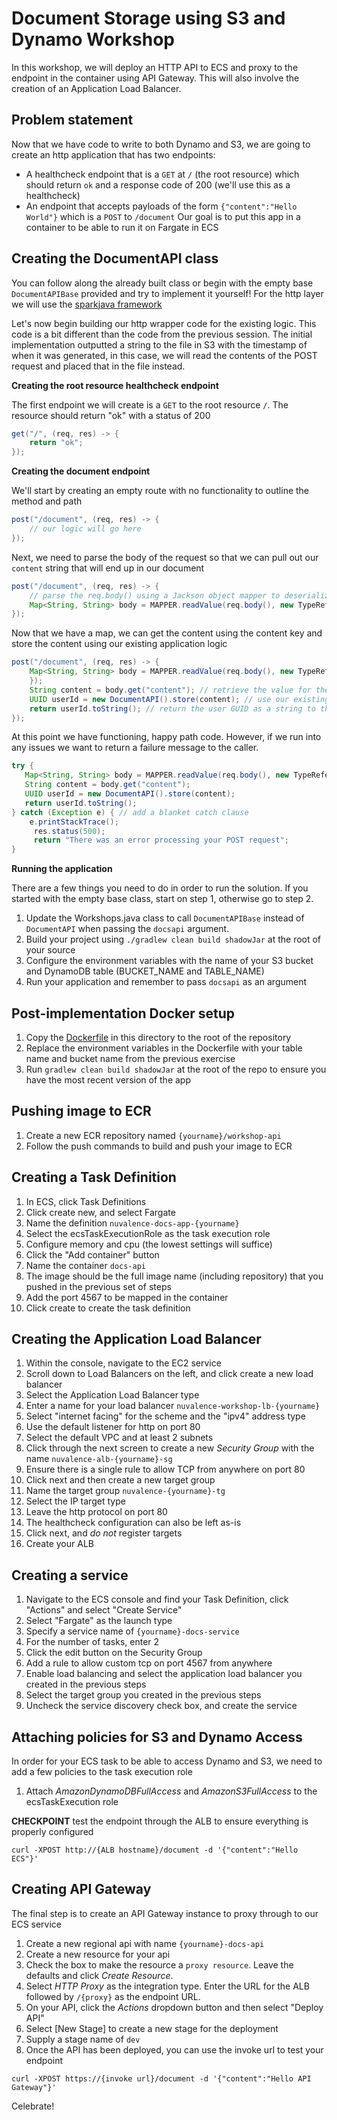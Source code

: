# Document Storage using S3 and Dynamo Workshop
In this workshop, we will deploy an HTTP API to ECS and proxy to the endpoint in the container
using API Gateway. This will also involve the creation of an Application Load Balancer.

## Problem statement
Now that we have code to write to both Dynamo and S3, we are going to create an http application that has two endpoints:
* A healthcheck endpoint that is a `GET` at `/` (the root resource) which should return `ok` and a response code of 200 (we'll use this as a healthcheck)
* An endpoint that accepts payloads of the form `{"content":"Hello World"}` which is a `POST` to `/document`
Our goal is to put this app in a container to be able to run it on Fargate in ECS

## Creating the DocumentAPI class
You can follow along the already built class or begin with the empty base `DocumentAPIBase` provided and try to implement it yourself!
For the http layer we will use the [sparkjava framework](http://sparkjava.com/documentation)

Let's now begin building our http wrapper code for the existing logic. This code is a bit different than the code from the previous session.
The initial implementation outputted a string to the file in S3 with the timestamp of when it was generated, in this case, we will read the contents of the POST request and placed that in the file instead. 

**Creating the root resource healthcheck endpoint**

The first endpoint we will create is a `GET` to the root resource `/`. The resource should return "ok" with a status of 200
```java
get("/", (req, res) -> {
    return "ok";
});
```

**Creating the document endpoint**

We'll start by creating an empty route with no functionality to outline the method and path
```java
post("/document", (req, res) -> {
    // our logic will go here
});
``` 

Next, we need to parse the body of the request so that we can pull out our `content` string that will end up in our document
```java
post("/document", (req, res) -> {
    // parse the req.body() using a Jackson object mapper to deserialize the json payload to a map
    Map<String, String> body = MAPPER.readValue(req.body(), new TypeReference<Map<String, String>>() {});
});
```

Now that we have a map, we can get the content using the content key and store the content using our existing application logic
```java
post("/document", (req, res) -> {
    Map<String, String> body = MAPPER.readValue(req.body(), new TypeReference<Map<String, String>>() {
    });
    String content = body.get("content"); // retrieve the value for the content key from the map
    UUID userId = new DocumentAPI().store(content); // use our existing functionality to store the content
    return userId.toString(); // return the user GUID as a string to the caller
});
```

At this point we have functioning, happy path code. However, if we run into any issues we want to return a failure message to the caller.
```java
try {
   Map<String, String> body = MAPPER.readValue(req.body(), new TypeReference<Map<String, String>>() {});
   String content = body.get("content");
   UUID userId = new DocumentAPI().store(content);
   return userId.toString();
} catch (Exception e) { // add a blanket catch clause
    e.printStackTrace();
     res.status(500);
     return "There was an error processing your POST request";
}
```

**Running the application**

There are a few things you need to do in order to run the solution. If you started with the empty base class, start on step 1, otherwise go to step 2.

1. Update the Workshops.java class to call `DocumentAPIBase` instead of `DocumentAPI` when passing the `docsapi` argument.
2. Build your project using `./gradlew clean build shadowJar` at the root of your source
3. Configure the environment variables with the name of your S3 bucket and DynamoDB table (BUCKET_NAME and TABLE_NAME)
4. Run your application and remember to pass `docsapi` as an argument 


## Post-implementation Docker setup
1. Copy the [Dockerfile](Dockerfile) in this directory to the root of the repository
2. Replace the environment variables in the Dockerfile with your table name and bucket name from the previous exercise
3. Run `gradlew clean build shadowJar` at the root of the repo to ensure you have the most recent version of the app

## Pushing image to ECR
1. Create a new ECR repository named `{yourname}/workshop-api`
2. Follow the push commands to build and push your image to ECR

## Creating a Task Definition
1. In ECS, click Task Definitions
2. Click create new, and select Fargate
3. Name the definition `nuvalence-docs-app-{yourname}`
4. Select the ecsTaskExecutionRole as the task execution role
5. Configure memory and cpu (the lowest settings will suffice)
6. Click the "Add container" button
7. Name the container `docs-api`
8. The image should be the full image name (including repository) that you pushed in the previous set of steps 
9. Add the port 4567 to be mapped in the container
10. Click create to create the task definition

## Creating the Application Load Balancer
1. Within the console, navigate to the EC2 service
2. Scroll down to Load Balancers on the left, and click create a new load balancer
3. Select the Application Load Balancer type
4. Enter a name for your load balancer `nuvalence-workshop-lb-{yourname}`
5. Select "internet facing" for the scheme and the "ipv4" address type
6. Use the default listener for http on port 80
7. Select the default VPC and at least 2 subnets 
8. Click through the next screen to create a new *Security Group* with the name `nuvalence-alb-{yourname}-sg`
9. Ensure there is a single rule to allow TCP from anywhere on port 80
10. Click next and then create a new target group
11. Name the target group `nuvalence-{yourname}-tg`
12. Select the IP target type
13. Leave the http protocol on port 80 
14. The healthcheck configuration can also be left as-is
15. Click next, and _do not_ register targets
16. Create your ALB

## Creating a service
1. Navigate to the ECS console and find your Task Definition, click "Actions" and select "Create Service"
2. Select "Fargate" as the launch type
3. Specify a service name of `{yourname}-docs-service`
4. For the number of tasks, enter 2
5. Click the edit button on the Security Group
6. Add a rule to allow custom tcp on port 4567 from anywhere
7. Enable load balancing and select the application load balancer you created in the previous steps
8. Select the target group you created in the previous steps
9. Uncheck the service discovery check box, and create the service

## Attaching policies for S3 and Dynamo Access
In order for your ECS task to be able to access Dynamo and S3, we need to add a few policies to the task execution role
1. Attach _AmazonDynamoDBFullAccess_ and _AmazonS3FullAccess_ to the ecsTaskExecution role

**CHECKPOINT** test the endpoint through the ALB to ensure everything is properly configured
```shell
curl -XPOST http://{ALB hostname}/document -d '{"content":"Hello ECS"}'
```

## Creating API Gateway
The final step is to create an API Gateway instance to proxy through to our ECS service
1. Create a new regional api with name `{yourname}-docs-api`
2. Create a new resource for your api
3. Check the box to make the resource a `proxy resource`. Leave the defaults and click *Create Resource*. 
4. Select *HTTP Proxy* as the integration type. Enter the URL for the ALB followed by `/{proxy}` as the endpoint URL. 
5. On your API, click the *Actions* dropdown button and then select "Deploy API"
6. Select [New Stage] to create a new stage for the deployment
7. Supply a stage name of `dev`
8. Once the API has been deployed, you can use the invoke url to test your endpoint

```shell
curl -XPOST https://{invoke url}/document -d '{"content":"Hello API Gateway"}'
```

Celebrate!



 